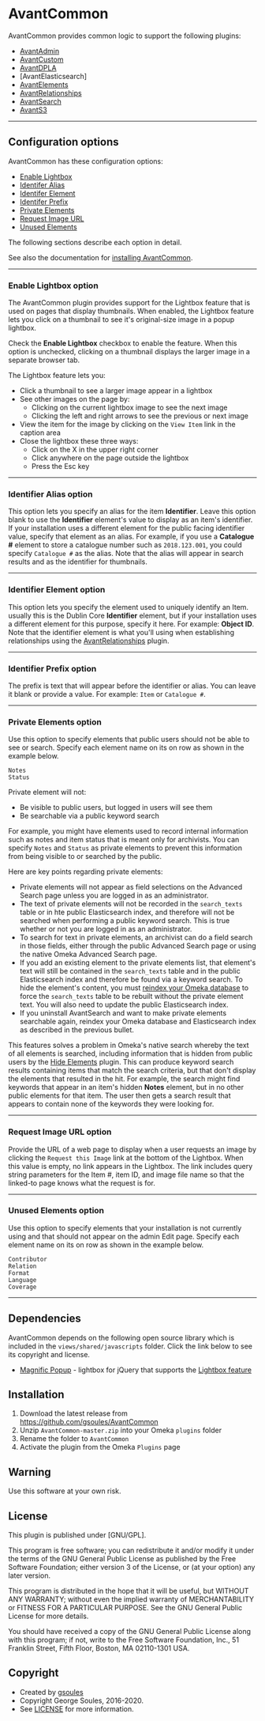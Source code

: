 # AvantCommon
 
AvantCommon provides common logic to support the following plugins:  
 
* [AvantAdmin]
* [AvantCustom]
* [AvantDPLA]
* [AvantElasticsearch]
* [AvantElements]
* [AvantRelationships]
* [AvantSearch]
* [AvantS3]

---

## Configuration options

AvantCommon has these configuration options:

-   [Enable Lightbox](#enable-lighbox-option)
-   [Identifer Alias](#identifier-alias-option)
-   [Identifer Element](#identifier-element-option)
-   [Identifer Prefix](#identifier-prefix-option)
-   [Private Elements](#private-elements-option)
-   [Request Image URL](#request-image-url-option)
-   [Unused Elements](#unused-elements-option)

The following sections describe each option in detail.

See also the documentation for [installing AvantCommon](../../../developer/install-digital-archive/#avantcommon).

---

### Enable Lightbox option
The AvantCommon plugin provides support for the Lightbox feature that is used on pages that display thumbnails.
When enabled, the Lightbox feature lets you click on a thumbnail to see it's original-size image in a popup
lightbox.

Check the **Enable Lightbox** checkbox to enable the feature. When this option is unchecked,
clicking on a thumbnail displays the larger image in a separate browser tab.

The Lightbox feature lets you:

-   Click a thumbnail to see a larger image appear in a lightbox
-   See other images on the page by:
    -   Clicking on the current lightbox image to see the next image
    -   Clicking the left and right arrows to see the previous or next image
-   View the item for the image by clicking on the `View Item` link in the caption area
-   Close the lightbox these three ways:
    -   Click on the X in the upper right corner
    -   Click anywhere on the page outside the lightbox
    -   Press the Esc key

---

### Identifier Alias option
This option lets you specify an alias for the item **Identifier**. Leave this option blank to use the
**Identifier** element's value to display as an item's identifier. If your installation uses a different
element for the public facing identifier value, specify that element as an alias. For example, if you use
a **Catalogue #** element to store a catalogue number such as `2018.123.001`, you could specify
`Catalogue #` as the alias. Note that the alias will appear in search results and as the
identifier for thumbnails.

---

### Identifier Element option
This option lets you specify the element used to uniquely identify an Item. usually this is the
Dublin Core **Identifier** element, but if your installation uses a different element for this
purpose, specify it here. For example: **Object ID**. Note that the identifier element is what
you'll using when establishing relationships using the [AvantRelationships] plugin.

---

### Identifier Prefix option
The prefix is text that will appear before the identifier or alias. You can leave it blank or
provide a value. For example: `Item` or `Catalogue #`.

---

### Private Elements option
Use this option to specify elements that public users should not be able to see or search.
Specify each element name on its on row as shown in the example below.

```
Notes
Status
```
Private element will not:

-   Be visible to public users, but logged in users will see them
-   Be searchable via a public keyword search

For example, you might have elements used to record internal information such as notes and item status that
is meant only for archivists. You can specify `Notes` and `Status` as private elements
to prevent this information from being visible to or searched by the public.

Here are key points regarding private elements:

-   Private elements will not appear as field selections on the Advanced Search page unless
    you are logged in as an administrator.
-   The text of private elements will not be recorded in the `search_texts` table or in hte public
    Elasticsearch index, and therefore will not be searched when performing a public keyword search.
    This is true whether or not you are logged in as an administrator.
-   To search for text in private elements, an archivist can do a field search in those
    fields, either through the public Advanced Search page or using the native Omeka Advanced Search page.
-   If you add an existing element to the private elements list, that element's text will still be
    contained in the `search_texts` table and in the public Elasticsearch index and therefore be found
    via a keyword search. To hide the element's content, you must
    [reindex your Omeka database](https://omeka.org/classic/docs/Admin/Settings/Search_Settings/) to force the `search_texts` table to be rebuilt without the private element text. You will also need to update the public Elasticsearch index.
-   If you uninstall AvantSearch and want to make private elements searchable again, reindex
    your Omeka database and Elasticsearch index as described in the previous bullet.
 
This features solves a problem in Omeka's native search whereby the text of all elements is searched, including
information that is hidden from public users by the [Hide Elements](http://omeka.org/classic/plugins/HideElements/)
plugin. This can produce keyword search results containing items that match the
search criteria, but that don't display the elements that resulted in the hit. For example, the search might
find keywords that appear in an item's hidden **Notes** element, but in no other public elements for that item.
The user then gets a search result that appears to contain none of the keywords they were looking for.

---

### Request Image URL option
Provide the URL of a web page to display when a user requests an image by clicking the
`Request this Image` link at the bottom of the Lightbox. When this value is empty, no
link appears in the Lightbox. The link includes query string parameters for the Item #,
item ID, and image file name so that the linked-to page knows what the request is for.

---

### Unused Elements option
Use this option to specify elements that your installation is not currently using and that
should not appear on the admin Edit page. Specify each element name on its on row as shown
in the example below.

```
Contributor
Relation
Format
Language
Coverage
```

--- 

## Dependencies
AvantCommon depends on the following open source library which is included in the `views/shared/javascripts` folder.
Click the link below to see its copyright and license.

-   [Magnific Popup](https://github.com/dimsemenov/Magnific-Popup/) - lightbox for jQuery that supports the
    [Lightbox feature](#lightbox-feature)

## Installation

1. Download the latest release from <https://github.com/gsoules/AvantCommon>
1. Unzip `AvantCommon-master.zip` into your Omeka `plugins` folder
1. Rename the folder to `AvantCommon`
1. Activate the plugin from the Omeka `Plugins` page

## Warning

Use this software at your own risk.

##  License

This plugin is published under [GNU/GPL].

This program is free software; you can redistribute it and/or modify it under
the terms of the GNU General Public License as published by the Free Software
Foundation; either version 3 of the License, or (at your option) any later
version.

This program is distributed in the hope that it will be useful, but WITHOUT
ANY WARRANTY; without even the implied warranty of MERCHANTABILITY or FITNESS
FOR A PARTICULAR PURPOSE. See the GNU General Public License for more
details.

You should have received a copy of the GNU General Public License along with
this program; if not, write to the Free Software Foundation, Inc.,
51 Franklin Street, Fifth Floor, Boston, MA 02110-1301 USA.

Copyright
---------

-   Created by [gsoules](https://github.com/gsoules)
-   Copyright George Soules, 2016-2020.
-   See [LICENSE](https://github.com/gsoules/AvantCommon/blob/master/LICENSE) for more information.


[AvantAdmin]:         avantadmin.md
[AvantCommon]:        avantcommon.md
[AvantCustom]:        avantcustom.md
[AvantDPLA]:          avantdpla.md
[AvantElements]:      avantelements.md
[AvantRelationships]: avantrelationships.md
[AvantSearch]:        avantsearch.md
[AvantS3]:            avants3.md
[AvantZoom]:          avantzoom.md
